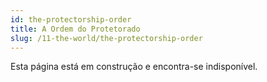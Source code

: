 ```yaml
---
id: the-protectorship-order
title: A Ordem do Protetorado
slug: /11-the-world/the-protectorship-order
---
```


Esta página está em construção e encontra-se indisponível.
